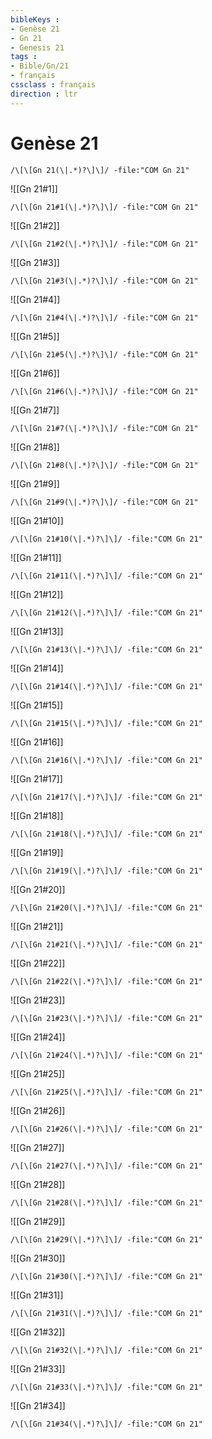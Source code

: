 ```yaml
---
bibleKeys : 
- Genèse 21
- Gn 21
- Genesis 21
tags : 
- Bible/Gn/21
- français
cssclass : français
direction : ltr
---
```


# Genèse 21

```query
/\[\[Gn 21(\|.*)?\]\]/ -file:"COM Gn 21"
```



![[Gn 21#1]]

```query
/\[\[Gn 21#1(\|.*)?\]\]/ -file:"COM Gn 21"
```

![[Gn 21#2]]

```query
/\[\[Gn 21#2(\|.*)?\]\]/ -file:"COM Gn 21"
```

![[Gn 21#3]]

```query
/\[\[Gn 21#3(\|.*)?\]\]/ -file:"COM Gn 21"
```

![[Gn 21#4]]

```query
/\[\[Gn 21#4(\|.*)?\]\]/ -file:"COM Gn 21"
```

![[Gn 21#5]]

```query
/\[\[Gn 21#5(\|.*)?\]\]/ -file:"COM Gn 21"
```

![[Gn 21#6]]

```query
/\[\[Gn 21#6(\|.*)?\]\]/ -file:"COM Gn 21"
```

![[Gn 21#7]]

```query
/\[\[Gn 21#7(\|.*)?\]\]/ -file:"COM Gn 21"
```

![[Gn 21#8]]

```query
/\[\[Gn 21#8(\|.*)?\]\]/ -file:"COM Gn 21"
```

![[Gn 21#9]]

```query
/\[\[Gn 21#9(\|.*)?\]\]/ -file:"COM Gn 21"
```

![[Gn 21#10]]

```query
/\[\[Gn 21#10(\|.*)?\]\]/ -file:"COM Gn 21"
```

![[Gn 21#11]]

```query
/\[\[Gn 21#11(\|.*)?\]\]/ -file:"COM Gn 21"
```

![[Gn 21#12]]

```query
/\[\[Gn 21#12(\|.*)?\]\]/ -file:"COM Gn 21"
```

![[Gn 21#13]]

```query
/\[\[Gn 21#13(\|.*)?\]\]/ -file:"COM Gn 21"
```

![[Gn 21#14]]

```query
/\[\[Gn 21#14(\|.*)?\]\]/ -file:"COM Gn 21"
```

![[Gn 21#15]]

```query
/\[\[Gn 21#15(\|.*)?\]\]/ -file:"COM Gn 21"
```

![[Gn 21#16]]

```query
/\[\[Gn 21#16(\|.*)?\]\]/ -file:"COM Gn 21"
```

![[Gn 21#17]]

```query
/\[\[Gn 21#17(\|.*)?\]\]/ -file:"COM Gn 21"
```

![[Gn 21#18]]

```query
/\[\[Gn 21#18(\|.*)?\]\]/ -file:"COM Gn 21"
```

![[Gn 21#19]]

```query
/\[\[Gn 21#19(\|.*)?\]\]/ -file:"COM Gn 21"
```

![[Gn 21#20]]

```query
/\[\[Gn 21#20(\|.*)?\]\]/ -file:"COM Gn 21"
```

![[Gn 21#21]]

```query
/\[\[Gn 21#21(\|.*)?\]\]/ -file:"COM Gn 21"
```

![[Gn 21#22]]

```query
/\[\[Gn 21#22(\|.*)?\]\]/ -file:"COM Gn 21"
```

![[Gn 21#23]]

```query
/\[\[Gn 21#23(\|.*)?\]\]/ -file:"COM Gn 21"
```

![[Gn 21#24]]

```query
/\[\[Gn 21#24(\|.*)?\]\]/ -file:"COM Gn 21"
```

![[Gn 21#25]]

```query
/\[\[Gn 21#25(\|.*)?\]\]/ -file:"COM Gn 21"
```

![[Gn 21#26]]

```query
/\[\[Gn 21#26(\|.*)?\]\]/ -file:"COM Gn 21"
```

![[Gn 21#27]]

```query
/\[\[Gn 21#27(\|.*)?\]\]/ -file:"COM Gn 21"
```

![[Gn 21#28]]

```query
/\[\[Gn 21#28(\|.*)?\]\]/ -file:"COM Gn 21"
```

![[Gn 21#29]]

```query
/\[\[Gn 21#29(\|.*)?\]\]/ -file:"COM Gn 21"
```

![[Gn 21#30]]

```query
/\[\[Gn 21#30(\|.*)?\]\]/ -file:"COM Gn 21"
```

![[Gn 21#31]]

```query
/\[\[Gn 21#31(\|.*)?\]\]/ -file:"COM Gn 21"
```

![[Gn 21#32]]

```query
/\[\[Gn 21#32(\|.*)?\]\]/ -file:"COM Gn 21"
```

![[Gn 21#33]]

```query
/\[\[Gn 21#33(\|.*)?\]\]/ -file:"COM Gn 21"
```

![[Gn 21#34]]

```query
/\[\[Gn 21#34(\|.*)?\]\]/ -file:"COM Gn 21"
```

